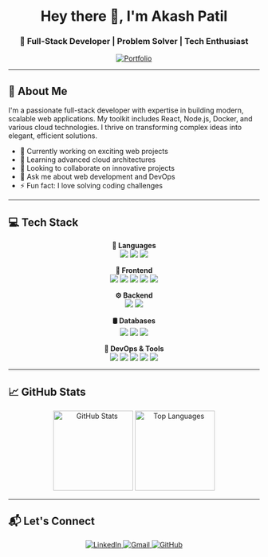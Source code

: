 <h1 align="center">Hey there 👋, I'm Akash Patil</h1>

<h3 align="center">🚀 Full-Stack Developer | Problem Solver | Tech Enthusiast</h3>

<p align="center">
  <a href="https://akashpatil1610.vercel.app/">
    <img src="https://img.shields.io/badge/Portfolio-%23000000.svg?style=for-the-badge&logo=vercel&logoColor=white" alt="Portfolio"/>
  </a>
</p>

---

## 🌟 About Me

I'm a passionate full-stack developer with expertise in building modern, scalable web applications. My toolkit includes React, Node.js, Docker, and various cloud technologies. I thrive on transforming complex ideas into elegant, efficient solutions.

- 🔭 Currently working on exciting web projects
- 🌱 Learning advanced cloud architectures
- 👯 Looking to collaborate on innovative projects
- 💬 Ask me about web development and DevOps
- ⚡ Fun fact: I love solving coding challenges

---

## 💻 Tech Stack

<p align="center">
  <strong>💬 Languages</strong><br>
  <img src="https://img.shields.io/badge/-JavaScript-F7DF1E?style=for-the-badge&logo=javascript&logoColor=black"/>
  <img src="https://img.shields.io/badge/-TypeScript-3178C6?style=for-the-badge&logo=typescript&logoColor=white"/>
  <img src="https://img.shields.io/badge/-C++-00599C?style=for-the-badge&logo=c%2B%2B&logoColor=white"/>
</p>

<p align="center">
  <strong>🎨 Frontend</strong><br>
  <img src="https://img.shields.io/badge/-React-61DAFB?style=for-the-badge&logo=react&logoColor=black"/>
  <img src="https://img.shields.io/badge/-HTML5-E34F26?style=for-the-badge&logo=html5&logoColor=white"/>
  <img src="https://img.shields.io/badge/-CSS3-1572B6?style=for-the-badge&logo=css3&logoColor=white"/>
  <img src="https://img.shields.io/badge/-TailwindCSS-06B6D4?style=for-the-badge&logo=tailwind-css&logoColor=white"/>
  <img src="https://img.shields.io/badge/-Bootstrap-7952B3?style=for-the-badge&logo=bootstrap&logoColor=white"/>
</p>

<p align="center">
  <strong>⚙️ Backend</strong><br>
  <img src="https://img.shields.io/badge/-Node.js-339933?style=for-the-badge&logo=node.js&logoColor=white"/>
  <img src="https://img.shields.io/badge/-Express-000000?style=for-the-badge&logo=express&logoColor=white"/>
</p>

<p align="center">
  <strong>🛢️ Databases</strong><br>
  <img src="https://img.shields.io/badge/-MongoDB-47A248?style=for-the-badge&logo=mongodb&logoColor=white"/>
  <img src="https://img.shields.io/badge/-MySQL-4479A1?style=for-the-badge&logo=mysql&logoColor=white"/>
  <img src="https://img.shields.io/badge/-Firebase-FFCA28?style=for-the-badge&logo=firebase&logoColor=black"/>
</p>

<p align="center">
  <strong>🚀 DevOps & Tools</strong><br>
  <img src="https://img.shields.io/badge/-Docker-2496ED?style=for-the-badge&logo=docker&logoColor=white"/>
  <img src="https://img.shields.io/badge/-Terraform-623CE4?style=for-the-badge&logo=terraform&logoColor=white"/>
  <img src="https://img.shields.io/badge/-Ansible-EE0000?style=for-the-badge&logo=ansible&logoColor=white"/>
  <img src="https://img.shields.io/badge/-Git-F05032?style=for-the-badge&logo=git&logoColor=white"/>
  <img src="https://img.shields.io/badge/-Figma-F24E1E?style=for-the-badge&logo=figma&logoColor=white"/>
</p>

---

## 📈 GitHub Stats

<p align="center">
  <img src="https://github-readme-stats.vercel.app/api?username=Max-CoderBoi&show_icons=true&theme=radical" alt="GitHub Stats" height="160"/>
  <img src="https://github-readme-stats.vercel.app/api/top-langs/?username=Max-CoderBoi&layout=compact&theme=radical" alt="Top Languages" height="160"/>
</p>

---

## 📬 Let's Connect

<p align="center">
  <a href="https://www.linkedin.com/in/akash-patil-544a62301">
    <img src="https://img.shields.io/badge/LinkedIn-0A66C2?style=for-the-badge&logo=linkedin&logoColor=white" alt="LinkedIn"/>
  </a>
  <a href="mailto:akashpatil.ap1610@gmail.com">
    <img src="https://img.shields.io/badge/Gmail-EA4335?style=for-the-badge&logo=gmail&logoColor=white" alt="Gmail"/>
  </a>
  <a href="https://github.com/Max-CoderBoi">
    <img src="https://img.shields.io/badge/GitHub-181717?style=for-the-badge&logo=github&logoColor=white" alt="GitHub"/>
  </a>
</p>

